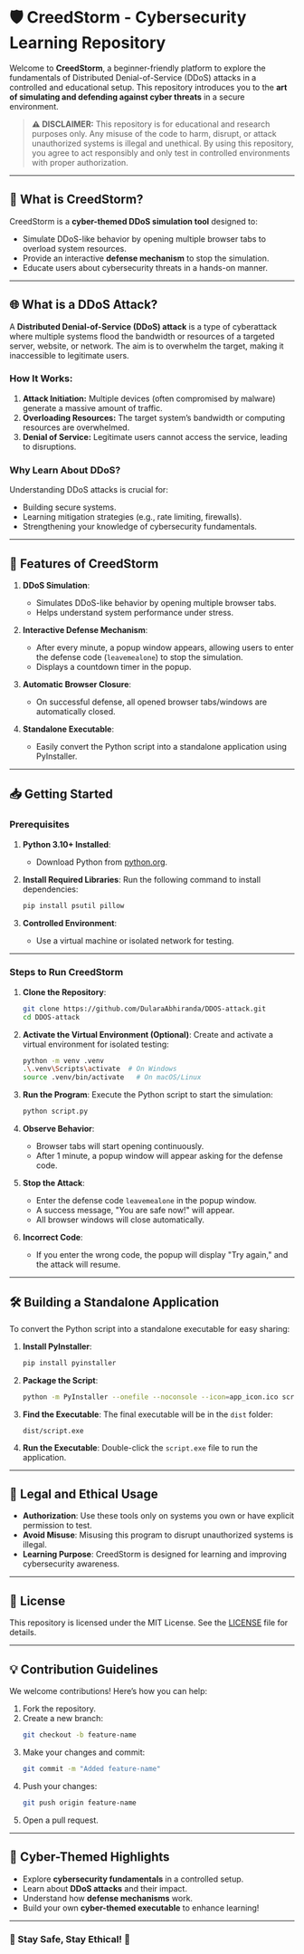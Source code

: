 # 🛡️ CreedStorm - Cybersecurity Learning Repository

Welcome to **CreedStorm**, a beginner-friendly platform to explore the fundamentals of Distributed Denial-of-Service (DDoS) attacks in a controlled and educational setup. This repository introduces you to the **art of simulating and defending against cyber threats** in a secure environment.

> **⚠️ DISCLAIMER:** This repository is for educational and research purposes only. Any misuse of the code to harm, disrupt, or attack unauthorized systems is illegal and unethical. By using this repository, you agree to act responsibly and only test in controlled environments with proper authorization.

---

## 🎯 What is CreedStorm?

CreedStorm is a **cyber-themed DDoS simulation tool** designed to:
- Simulate DDoS-like behavior by opening multiple browser tabs to overload system resources.
- Provide an interactive **defense mechanism** to stop the simulation.
- Educate users about cybersecurity threats in a hands-on manner.

---

## 🌐 What is a DDoS Attack?

A **Distributed Denial-of-Service (DDoS) attack** is a type of cyberattack where multiple systems flood the bandwidth or resources of a targeted server, website, or network. The aim is to overwhelm the target, making it inaccessible to legitimate users.

### **How It Works:**
1. **Attack Initiation:** Multiple devices (often compromised by malware) generate a massive amount of traffic.
2. **Overloading Resources:** The target system’s bandwidth or computing resources are overwhelmed.
3. **Denial of Service:** Legitimate users cannot access the service, leading to disruptions.

### **Why Learn About DDoS?**
Understanding DDoS attacks is crucial for:
- Building secure systems.
- Learning mitigation strategies (e.g., rate limiting, firewalls).
- Strengthening your knowledge of cybersecurity fundamentals.

---

## 🚀 Features of CreedStorm

1. **DDoS Simulation**:
   - Simulates DDoS-like behavior by opening multiple browser tabs.
   - Helps understand system performance under stress.

2. **Interactive Defense Mechanism**:
   - After every minute, a popup window appears, allowing users to enter the defense code (`leavemealone`) to stop the simulation.
   - Displays a countdown timer in the popup.

3. **Automatic Browser Closure**:
   - On successful defense, all opened browser tabs/windows are automatically closed.

4. **Standalone Executable**:
   - Easily convert the Python script into a standalone application using PyInstaller.

---

## 📥 Getting Started

### Prerequisites

1. **Python 3.10+ Installed**:
   - Download Python from [python.org](https://www.python.org/).

2. **Install Required Libraries**:
   Run the following command to install dependencies:
   ```bash
   pip install psutil pillow
   ```

3. **Controlled Environment**:
   - Use a virtual machine or isolated network for testing.

---

### **Steps to Run CreedStorm**

1. **Clone the Repository**:
   ```bash
   git clone https://github.com/DularaAbhiranda/DDOS-attack.git
   cd DDOS-attack
   ```

2. **Activate the Virtual Environment (Optional)**:
   Create and activate a virtual environment for isolated testing:
   ```bash
   python -m venv .venv
   .\.venv\Scripts\activate  # On Windows
   source .venv/bin/activate   # On macOS/Linux
   ```

3. **Run the Program**:
   Execute the Python script to start the simulation:
   ```bash
   python script.py
   ```

4. **Observe Behavior**:
   - Browser tabs will start opening continuously.
   - After 1 minute, a popup window will appear asking for the defense code.

5. **Stop the Attack**:
   - Enter the defense code `leavemealone` in the popup window.
   - A success message, "You are safe now!" will appear.
   - All browser windows will close automatically.

6. **Incorrect Code**:
   - If you enter the wrong code, the popup will display "Try again," and the attack will resume.

---

## 🛠️ Building a Standalone Application

To convert the Python script into a standalone executable for easy sharing:

1. **Install PyInstaller**:
   ```bash
   pip install pyinstaller
   ```

2. **Package the Script**:
   ```bash
   python -m PyInstaller --onefile --noconsole --icon=app_icon.ico script.py
   ```

3. **Find the Executable**:
   The final executable will be in the `dist` folder:
   ```plaintext
   dist/script.exe
   ```

4. **Run the Executable**:
   Double-click the `script.exe` file to run the application.

---

## 🔐 Legal and Ethical Usage

- **Authorization**: Use these tools only on systems you own or have explicit permission to test.
- **Avoid Misuse**: Misusing this program to disrupt unauthorized systems is illegal.
- **Learning Purpose**: CreedStorm is designed for learning and improving cybersecurity awareness.

---

## 📄 License

This repository is licensed under the MIT License. See the [LICENSE](LICENSE) file for details.

---

## 💡 Contribution Guidelines

We welcome contributions! Here’s how you can help:
1. Fork the repository.
2. Create a new branch:
   ```bash
   git checkout -b feature-name
   ```
3. Make your changes and commit:
   ```bash
   git commit -m "Added feature-name"
   ```
4. Push your changes:
   ```bash
   git push origin feature-name
   ```
5. Open a pull request.

---

## 🎨 Cyber-Themed Highlights

- Explore **cybersecurity fundamentals** in a controlled setup.
- Learn about **DDoS attacks** and their impact.
- Understand how **defense mechanisms** work.
- Build your own **cyber-themed executable** to enhance learning!

---

### 🚨 Stay Safe, Stay Ethical! 🚨
